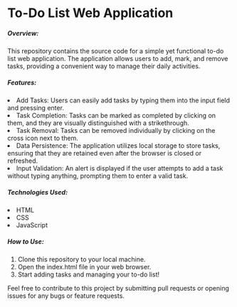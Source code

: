 # To-Do List Web Application

<h5>Overview:</h5>

<p>This repository contains the source code for a simple yet functional to-do list web application. The application allows users to add, mark, and remove tasks, providing a convenient way to manage their daily activities.</p>

<h5>Features:</h5>
<li>Add Tasks: Users can easily add tasks by typing them into the input field and pressing enter.</li>
<li>Task Completion: Tasks can be marked as completed by clicking on them, and they are visually distinguished with a strikethrough.</li>
<li>Task Removal: Tasks can be removed individually by clicking on the cross icon next to them.</li>
<li>Data Persistence: The application utilizes local storage to store tasks, ensuring that they are retained even after the browser is closed or refreshed.</li>
<li>Input Validation: An alert is displayed if the user attempts to add a task without typing anything, prompting them to enter a valid task.</li>

<h5>Technologies Used:</h5>
<li>HTML</li>
<li>CSS</li>
<li>JavaScript</li>


<h5>How to Use:</h5>
<ol>
<li>Clone this repository to your local machine.</li>
<li>Open the index.html file in your web browser.</li>
<li>Start adding tasks and managing your to-do list!</li>
</ol>

<p>Feel free to contribute to this project by submitting pull requests or opening issues for any bugs or feature requests.

</p>